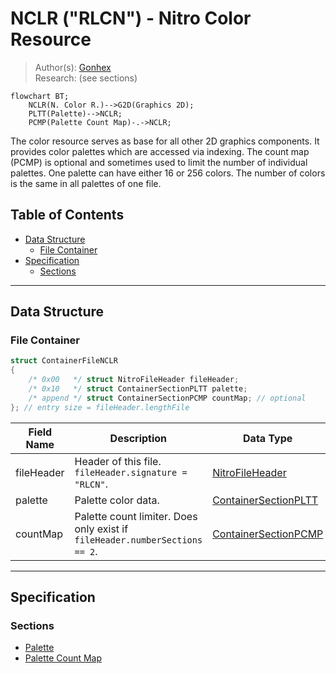 # NCLR ("RLCN") - Nitro Color Resource
> Author(s): [Gonhex](https://github.com/Gonhex) <br />
> Research: (see sections)

```mermaid
flowchart BT;
    NCLR(N. Color R.)-->G2D(Graphics 2D);
    PLTT(Palette)-->NCLR;
    PCMP(Palette Count Map)-.->NCLR;
```
The color resource serves as base for all other 2D graphics components. It provides color palettes which are accessed via indexing. The count map (PCMP) is optional and sometimes used to limit the number of individual palettes. One palette can have either 16 or 256 colors. The number of colors is the same in all palettes of one file. 

## Table of Contents
* [Data Structure](#data-structure)
  * [File Container](#file-container)
* [Specification](#specification)
  * [Sections](#sections)

---
## Data Structure

### File Container
```c
struct ContainerFileNCLR
{
    /* 0x00   */ struct NitroFileHeader fileHeader;
    /* 0x10   */ struct ContainerSectionPLTT palette;
    /* append */ struct ContainerSectionPCMP countMap; // optional
}; // entry size = fileHeader.lengthFile
```
| Field Name      | Description                                                                             | Data Type    |
|-----------------|-----------------------------------------------------------------------------------------|--------------|
| fileHeader      | Header of this file. `fileHeader.signature = "RLCN"`.                       | [NitroFileHeader](../nitro_overview.md#nitro-file-header) |
| palette         | Palette color data.                                                         | [ContainerSectionPLTT](section_pltt.md#section-container) |
| countMap        | Palette count limiter. Does only exist if `fileHeader.numberSections == 2`. | [ContainerSectionPCMP](section_pcmp.md#section-container) |

---
## Specification

### Sections
* [Palette](section_pltt.md)
* [Palette Count Map](section_pcmp.md)
